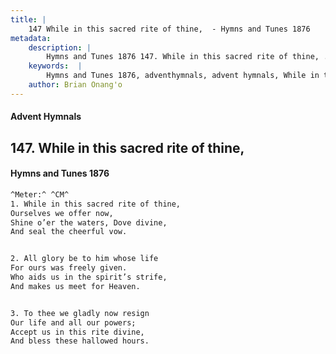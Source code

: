 ```yaml
---
title: |
    147 While in this sacred rite of thine,  - Hymns and Tunes 1876
metadata:
    description: |
        Hymns and Tunes 1876 147. While in this sacred rite of thine, . Ourselves we offer now, Shine o’er the waters, Dove divine,  And seal the cheerful vow. 
    keywords:  |
        Hymns and Tunes 1876, adventhymnals, advent hymnals, While in this sacred rite of thine, , Ourselves we offer now,, 
    author: Brian Onang'o
---
```


#### Advent Hymnals
## 147. While in this sacred rite of thine, 
####  Hymns and Tunes 1876

```txt
^Meter:^ ^CM^
1. While in this sacred rite of thine, 
Ourselves we offer now,
Shine o’er the waters, Dove divine, 
And seal the cheerful vow.


2. All glory be to him whose life
For ours was freely given.
Who aids us in the spirit’s strife, 
And makes us meet for Heaven.


3. To thee we gladly now resign
Our life and all our powers; 
Accept us in this rite divine,
And bless these hallowed hours.
```